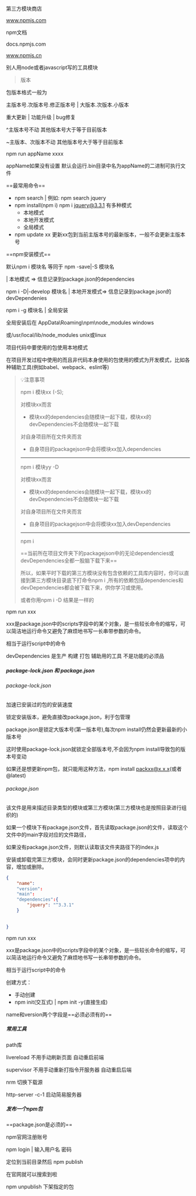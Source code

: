 

第三方模块商店

www.npmjs.com



npm文档

docs.npmjs.com

www.npmjs.cn



别人用node或者javascript写的工具模块



> 版本

包版本格式一般为

主版本号.次版本号.修正版本号  | 大版本.次版本.小版本

重大更新 | 功能升级 | bug修复



^主版本号不动 其他版本号大于等于目前版本

~主版本、次版本不动 其他版本号大于等于目前版本





npm run appName xxxx

appName如果没有设置 默认会运行.bin目录中名为appName的二进制可执行文件



==最常用命令==



- npm search | 例如: npm search jquery
- npm install(npm i) npm i jquery@3.3.1 有多种模式
  - 本地模式
  - 本地开发模式
  - 全局模式
- npm update xx 更新xx包到当前主版本号的最新版本，一般不会更新主版本号



==npm安装模式==

默认npm i 模块名 等同于 npm -save|-S 模块名

 | 本地模式  => 信息记录到package.json的dependencies

npm i -D|-develop 模块名 | 本地开发模式=> 信息记录到package.json的devDependenies

npm i -g 模块名 | 全局安装 

全局安装后在 AppData\Roaming\npm\node_modules windows

或/usr/local/lib/node_modules unix或linux

项目代码中要使用的包使用本地模式



在项目开发过程中使用的而且非代码本身使用的包使用的模式为开发模式，比如各种辅助工具(例如babel、webpack、eslint等)



> 💡注意事项
>
> npm i 模块xx (-S);
>
> 对模块xx而言
>
> - 模块xx的dependencies会随模块一起下载，模块xx的devDependencies不会随模块一起下载
>
> 对自身项目所在文件夹而言
>
> - 自身项目的packagejson中会将模块xx加入dependencies
>
>
>
> ---
>
>
>
> npm i 模块yy -D
>
> 对模块xx而言
>
> - 模块xx的dependencies会随模块一起下载，模块xx的devDependencies不会随模块一起下载
>
> 对自身项目所在文件夹而言
>
> - 自身项目的packagejson中会将模块xx加入devDependencies
>
> ---
>
>
>
> npm i
>
> ==当前所在项目文件夹下的packagejson中的无论dependencies或devDependencies全都一股脑下载下来==
>
> 所以，如果平时下载的第三方模块没有包含依赖的工具库内容时，你可以直接到第三方模块目录底下打命令npm i ,所有的依赖包括dependencies和devDependencies都会被下载下来，供你学习或使用。
>
> 或者你用npm i -D 结果是一样的





npm run xxx



xxx是package.json中的scripts字段中的某个对象，是一些较长命令的缩写，可以简洁地运行命令又避免了麻烦地书写一长串带参数的命令。

相当于运行script中的命令



devDependencies 是生产 构建 打包 辅助用的工具 不是功能的必须品



##### package-lock.json 和 package.json



###### package-lock.json 

加速已安装过的包的安装速度

锁定安装版本，避免直接改package.json，利于包管理

package.json是锁定大版本号(第一版本号),每次npm install仍然会更新最新的小版本号

这时使用package-lock.json就锁定全部版本号,不会因为npm install导致包的版本号变动

如果还是想更新npm包，就只能用这种方法，npm install packxx@x.x.x(或者@latest)



###### package.json

该文件是用来描述目录类型的模块或第三方模块(第三方模块也是按照目录进行组织的)

如果一个模块下有package.json文件，首先读取package.json的文件，读取这个文件中的main字段对应的文件路径，

如果没有package.json文件，则默认读取该文件夹路径下的index.js



安装或卸载完第三方模块，会同时更新package.json的dependencies项中的内容，增加或删除。



```json
{
    "name":
    "version":
    "main":
    "dependencies":{
        "jquery": "^3.3.1"
    }
    
    
}
```



npm run xxx



xxx是package.json中的scripts字段中的某个对象，是一些较长命令的缩写，可以简洁地运行命令又避免了麻烦地书写一长串带参数的命令。

相当于运行script中的命令



创建方式：

- 手动创建
- npm init(交互式) | npm init -y(直接生成)



name和version两个字段是==必须必须有的==





##### 常用工具

path库

livereload 不用手动刷新页面 自动重启前端

supervisor 不用手动重新打指令开服务器 自动重启后端

nrm 切换下载源

http-server -c-1 启动简易服务器







##### 发布一个npm包

==package.json是必须的==

npm官网注册账号

npm login | 输入用户名 密码

定位到当前目录然后 npm publish

在官网就可以搜索到啦

npm unpublish 下架指定的包